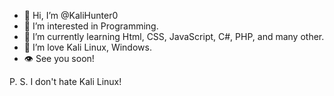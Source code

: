 - 👋 Hi, I’m @KaliHunter0
- 👀 I’m interested in Programming.
- 🌱 I’m currently learning Html, CSS, JavaScript, C#, PHP, and many other.
- 💞️ I’m love Kali Linux, Windows.
- 👁 See you soon!

P. S. I don't hate Kali Linux!

<!---
KaliHunter0/KaliHunter0 is a ✨ special ✨ repository because its `README.md` (this file) appears on your GitHub profile.
You can click the Preview link to take a look at your changes.
--->
